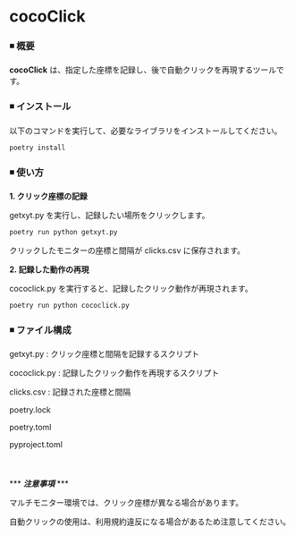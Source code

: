# cocoClick

### ◾️ 概要  
**cocoClick** は、指定した座標を記録し、後で自動クリックを再現するツールです。
<br>
### ◾️ インストール  
以下のコマンドを実行して、必要なライブラリをインストールしてください。  
```sh
poetry install
```

### ◾️ 使い方
**1. クリック座標の記録**

getxyt.py を実行し、記録したい場所をクリックします。

```sh
poetry run python getxyt.py
```
クリックしたモニターの座標と間隔が clicks.csv に保存されます。

**2. 記録した動作の再現**

cococlick.py を実行すると、記録したクリック動作が再現されます。

```sh
poetry run python cococlick.py
```

### ◾️ ファイル構成

getxyt.py : クリック座標と間隔を記録するスクリプト

cococlick.py : 記録したクリック動作を再現するスクリプト

clicks.csv : 記録された座標と間隔

poetry.lock

poetry.toml

pyproject.toml
<br>
<br>
<br>
<br>
*** ***注意事項*** ***

マルチモニター環境では、クリック座標が異なる場合があります。

自動クリックの使用は、利用規約違反になる場合があるため注意してください。
